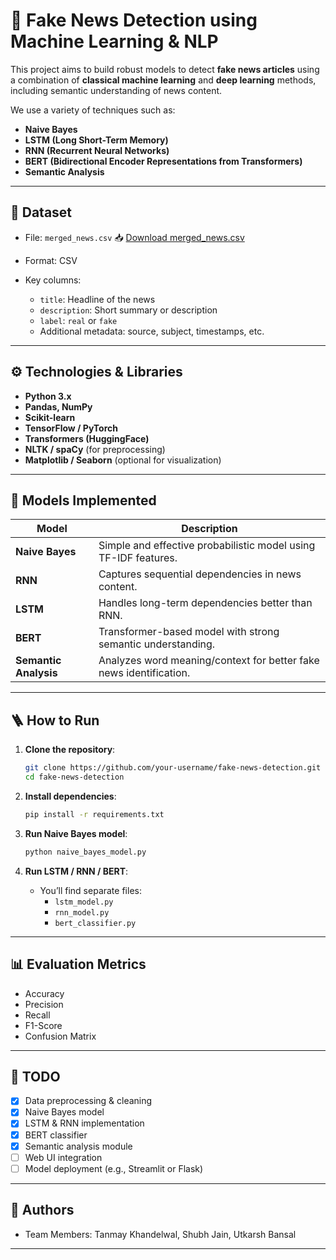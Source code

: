 
# 📰 Fake News Detection using Machine Learning & NLP

This project aims to build robust models to detect **fake news articles** using a combination of **classical machine learning** and **deep learning** methods, including semantic understanding of news content.

We use a variety of techniques such as:
- **Naive Bayes**
- **LSTM (Long Short-Term Memory)**
- **RNN (Recurrent Neural Networks)**
- **BERT (Bidirectional Encoder Representations from Transformers)**
- **Semantic Analysis**

---

## 📂 Dataset

- File: `merged_news.csv`
📥 [Download merged_news.csv](https://drive.google.com/file/d/1L7RR4n027RtH1QHekIcsQNtGqs3VnqWL/view?usp=drive_link)

- Format: CSV
- Key columns:
  - `title`: Headline of the news
  - `description`: Short summary or description
  - `label`: `real` or `fake`
  - Additional metadata: source, subject, timestamps, etc.

---

## ⚙️ Technologies & Libraries

- **Python 3.x**
- **Pandas, NumPy**
- **Scikit-learn**
- **TensorFlow / PyTorch**
- **Transformers (HuggingFace)**
- **NLTK / spaCy** (for preprocessing)
- **Matplotlib / Seaborn** (optional for visualization)

---

## 🧠 Models Implemented

| Model             | Description |
|------------------|-------------|
| **Naive Bayes**  | Simple and effective probabilistic model using TF-IDF features. |
| **RNN**          | Captures sequential dependencies in news content. |
| **LSTM**         | Handles long-term dependencies better than RNN. |
| **BERT**         | Transformer-based model with strong semantic understanding. |
| **Semantic Analysis** | Analyzes word meaning/context for better fake news identification. |

---

## 🪜 How to Run

1. **Clone the repository**:
   ```bash
   git clone https://github.com/your-username/fake-news-detection.git
   cd fake-news-detection
   ```

2. **Install dependencies**:
   ```bash
   pip install -r requirements.txt
   ```

3. **Run Naive Bayes model**:
   ```bash
   python naive_bayes_model.py
   ```

4. **Run LSTM / RNN / BERT**:
   - You’ll find separate files:
     - `lstm_model.py`
     - `rnn_model.py`
     - `bert_classifier.py`

---

## 📊 Evaluation Metrics

- Accuracy
- Precision
- Recall
- F1-Score
- Confusion Matrix

---

## 📌 TODO

- [x] Data preprocessing & cleaning
- [x] Naive Bayes model
- [x] LSTM & RNN implementation
- [x] BERT classifier
- [x] Semantic analysis module
- [ ] Web UI integration
- [ ] Model deployment (e.g., Streamlit or Flask)

---

## 👥 Authors

- Team Members: Tanmay Khandelwal, Shubh Jain, Utkarsh Bansal

---
